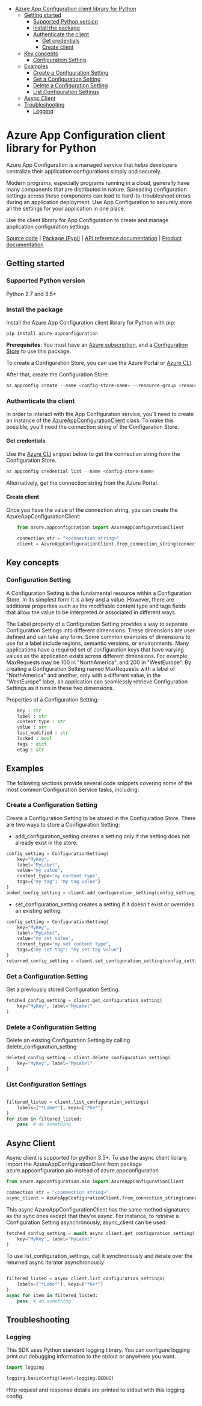 - [Azure App Configuration client library for Python](#azure-app-configuration-client-library-for-python "Azure App Configuration client library for Python")
  - [Getting started](#getting-started "Getting started")
    - [Supported Python version](#supported-python-version "Supported Python version")
    - [Install the package](#install-the-package "Install the package")
    - [Authenticate the client](#authenticate-the-client "Authenticate the client")
      - [Get credentials](#get-credentials "Get credentials")
      - [Create client](#create-client "Create client")
  - [Key concepts](#key-concepts "Key concepts")
    - [Configuration Setting](#configuration-setting "Configuration Setting")
  - [Examples](#examples "Examples")
    - [Create a Configuration Setting](#create-a-configuration-setting "Create a Configuration Setting")
    - [Get a Configuration Setting](#get-a-configuration-setting "Get a Configuration Setting")
    - [Delete a Configuration Setting](#delete-a-configuration-setting "Delete a Configuration Setting")
    - [List Configuration Settings](#list-configuration-settings "List Configuration Settings")
  - [Async Client](#async-client "Async Client")
  - [Troubleshooting](#troubleshooting "Troubleshooting")
    - [Logging](#logging "Logging")

# Azure App Configuration client library for Python
Azure App Configuration is a managed service that helps developers centralize their application configurations simply and securely.

Modern programs, especially programs running in a cloud, generally have many components that are distributed in nature. Spreading configuration settings across these components can lead to hard-to-troubleshoot errors during an application deployment. Use App Configuration to securely store all the settings for your application in one place.

Use the client library for App Configuration to create and manage application configuration settings.

[Source code]() | [Package (Pypi)][package] | [API reference documentation][appconfig_rest] | [Product documentation][appconfig_docs]

## Getting started

### Supported Python version
Python 2.7 and 3.5+
### Install the package

Install the Azure App Configuration client library for Python with pip:

```commandline
pip install azure-appconfiguration
```

**Prerequisites**: You must have an [Azure subscription][azure_sub], and a [Configuration Store][configuration_store] to use this package.

To create a Configuration Store, you can use the Azure Portal or [Azure CLI][azure_cli].

After that, create the Configuration Store:


```Powershell
az appconfig create --name <config-store-name> --resource-group <resource-group-name> --location eastus
```

### Authenticate the client

In order to interact with the App Configuration service, you'll need to create an instance of the [AzureAppConfigurationClient][configuration_client_class] class. To make this possible, you'll need the connection string of the Configuration Store.

#### Get credentials
Use the [Azure CLI][azure_cli] snippet below to get the connection string from the Configuration Store.
```Powershell
az appconfig credential list --name <config-store-name>
```

Alternatively, get the connection string from the Azure Portal.

#### Create client

Once you have the value of the connection string, you can create the AzureAppConfigurationClient:

```python
    from azure.appconfiguration import AzureAppConfigurationClient

    connection_str = "<connection_string>"
    client = AzureAppConfigurationClient.from_connection_string(connection_str)
```

## Key concepts

### Configuration Setting
A Configuration Setting is the fundamental resource within a Configuration Store. In its simplest form it is a key and a value. However, there are additional properties such as the modifiable content type and tags fields that allow the value to be interpreted or associated in different ways.

The Label property of a Configuration Setting provides a way to separate Configuration Settings into different dimensions. These dimensions are user defined and can take any form. Some common examples of dimensions to use for a label include regions, semantic versions, or environments. Many applications have a required set of configuration keys that have varying values as the application exists across different dimensions.
For example, MaxRequests may be 100 in "NorthAmerica", and 200 in "WestEurope". By creating a Configuration Setting named MaxRequests with a label of "NorthAmerica" and another, only with a different value, in the "WestEurope" label, an application can seamlessly retrieve Configuration Settings as it runs in these two dimensions.

Properties of a Configuration Setting:

```python
    key : str
    label : str
    content_type : str
    value : str
    last_modified : str
    locked : bool
    tags : dict
    etag : str
```

## Examples
The following sections provide several code snippets covering some of the most common Configuration Service tasks, including:

### Create a Configuration Setting
Create a Configuration Setting to be stored in the Configuration Store.
There are two ways to store a Configuration Setting:
- add_configuration_setting creates a setting only if the setting does not already exist in the store.
```python
config_setting = ConfigurationSetting(
    key="MyKey",
    label="MyLabel",
    value="my value",
    content_type="my content type",
    tags={"my tag": "my tag value"}
)
added_config_setting = client.add_configuration_setting(config_setting)
```
- set_configuration_setting creates a setting if it doesn't exist or overrides an existing setting.
```python
config_setting = ConfigurationSetting(
    key="MyKey",
    label="MyLabel",
    value="my set value",
    content_type="my set content type",
    tags={"my set tag": "my set tag value"}
)
returned_config_setting = client.set_configuration_setting(config_setting)
```

### Get a Configuration Setting
Get a previously stored Configuration Setting.

```python
fetched_config_setting = client.get_configuration_setting(
    key="MyKey", label="MyLabel"
)
```

### Delete a Configuration Setting
Delete an existing Configuration Setting by calling delete_configuration_setting

```python
deleted_config_setting = client.delete_configuration_setting(
    key="MyKey", label="MyLabel"
)
```

### List Configuration Settings
```python

filtered_listed = client.list_configuration_settings(
    labels=["*Labe*"], keys=["*Ke*"]
)
for item in filtered_listed:
    pass  # do something

```

## Async Client
Async client is supported for python 3.5+. 
To use the async client library, import the AzureAppConfigurationClient from package azure.appconfiguration.aio instead of azure.appconfiguration
```python
from azure.appconfiguration.aio import AzureAppConfigurationClient

connection_str = "<connection_string>"
async_client = AzureAppConfigurationClient.from_connection_string(connection_str)
```
This async AzureAppConfigurationClient has the same method signatures as the sync ones except that they're async.
For instance, to retrieve a Configuration Setting asynchronously, async_client can be used:
```python
fetched_config_setting = await async_client.get_configuration_setting(
    key="MyKey", label="MyLabel"
)
```

To use list_configuration_settings, call it synchronously and iterate over the returned async iterator asynchronously 
```python

filtered_listed = async_client.list_configuration_settings(
    labels=["*Labe*"], keys=["*Ke*"]
)
async for item in filtered_listed:
    pass  # do something

```

## Troubleshooting

### Logging

This SDK uses Python standard logging library.
You can configure logging print out debugging information to the stdout or anywhere you want.

```python
import logging

logging.basicConfig(level=logging.DEBUG)
````

Http request and response details are printed to stdout with this logging config.


<!-- LINKS -->
[appconfig_docs]: https://docs.microsoft.com/en-us/azure/azure-app-configuration/
[appconfig_rest]: https://github.com/Azure/AppConfiguration#rest-api-reference
[azure_cli]: https://docs.microsoft.com/cli/azure
[azure_sub]: https://azure.microsoft.com/free/
[configuration_client_class]: ./azure/configuration/azure_configuration_client.py
[package]: https://pypi.org/project/azure-app-configuration/
[configuration_store]: https://azure.microsoft.com/en-us/services/app-configuration/